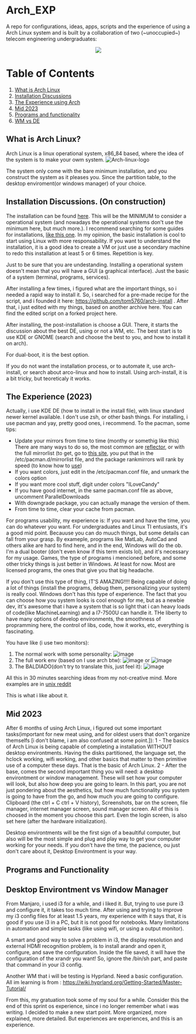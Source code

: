 # Arch_EXP
A repo for configurations, ideas, apps, scripts and the experience of using a Arch Linux system and is built by a collaboration of two (~unoccupied~) telecom engineering undergraduates:
<p align="center"><a href="https://github.com/ruanpereira/Arch_EXP/graphs/contributors">
  <img src="https://contributors-img.web.app/image?repo=ruanpereira/Arch_EXP">
</a></p>

# Table of Contents
1. [What is Arch Linux](#What-is-Arch-Linux?)
2. [Installation Discussions](#Installation-Discussions)
3. [The Experience using Arch](#The-Experience-(2023))
4. [Mid 2023](#Mid-2023)
5. [Programs and functionality](#Programs-and-Functionality)
6. [WM vs DE](#Desktop-Environtment-vs-Window-Manager)


## What is Arch Linux? <a name="What-is-Arch-Linux?"></a>

Arch Linux is a linux operational system, x86_84 based, where the idea of the system is to make your owm system. 
![Arch-linux-logo](https://user-images.githubusercontent.com/77154574/230751122-7527170c-f03a-48e9-9e37-9f54fec8bb99.png)

The system only come with the bare minimum installation, and you construct the system as it pleases you. Since the partition table, to the desktop enviroment(or windows manager) of your choice. 

## Installation Discussions. (On construction) <a name="Installaion-Discussions"></a>

The installation can be found [here](https://wiki.archlinux.org/title/Installation_guide). This will be the MINIMUM to consider a operational system (and nowadays the operational systems don't use the minimum here, but much more.). I recommend searching for some guides for installations, [like this one](https://www.youtube.com/watch?v=PQgyW10xD8s). In my opinion, the basic installation is cool to start using Linux with more responsability. If you want to understand the installation, it is a good idea to create a VM or just use a secondary machine to redo this installation at least  5 or 6 times. Repetition is key. 

Just to be sure that you are undestanding. Installing a operational system doesn't mean that you will have a GUI (a graphical interface). Just the basic of a system (terminal, programs, services). 

After installing a few times, i figured what are the important things, so i needed a rapid way to install it. So, i searched for a pre-made recipe for the script, and i founded it here: https://github.com/tom5760/arch-install . After that, i just edited with my things, based on another archive here. You can find the edited script on a forked project here. 

After installing, the post-installation is choose a GUI. There, it starts the discussion about the best DE, using or not a WM, etc. The best start is to use KDE or GNOME (search and choose the best to you, and how to install it on arch).

For dual-boot, it is the best option.

If you do not want the installation process, or to automate it, use arch-install, or search about arco-linux and how to install.
Using arch-install, it is a  bit tricky, but teoreticaly it works. 

## The Experience (2023) <a name="The-Experience-(2023)"></a>
Actually, i use KDE DE (how to install in the install file), with linux standard newer kernel available. I don't use zsh, or other bash things. For installing, i use pacman and yay, pretty good ones, i recommend. To the pacman, some tips: 

- Update your mirrors from time to time (monthy or somethig like this) There are many ways to do so, the most common are [reflector](https://ostechnix.com/retrieve-latest-mirror-list-using-reflector-arch-linux/), or with the full mirrorlist (to get, go to [this site](https://archlinux.org/mirrorlist/), you put that in the /etc/pacman.d/mirrorlist file, and the package rankmirrors will rank by speed (to know how to [use](https://www.reddit.com/r/linuxbrasil/comments/9esc3s/usando_reflector_e_rankmirrors_no_arch_linux/))
- If you want colors, just edit in the /etc/pacman.conf file, and unmark the colors option
- If you want more cool stuff, digit under colors "ILoveCandy"
- If you have good internet, in the same pacman.conf file as above, uncomment ParallelDownloads
- With downgrade package, you can actually manage the version of them. 
- From time to time, clear your cache from pacman. 

For programs usability, my experience is: If you want and have the time, you can do whatever you want. For undergraduates and Linux TI entusiasts, it's a good mid point. Becauuse you can do muuch things, but some details can fall from your grasp. By exameple, programs like MatLab, AutoCad and others alike are hard to find here, and in the end, Windows will do the ob. I'm a dual booter (don't even know if this term exists lol), and it's necessary for my usage. Games, the type of programs i mencioned before, and some other tricky things is just better in Windows. At least for now. Most are licensed programs, the ones that give you that big headache. 

If you don't use this type of thing, IT'S AMAZING!!!! Being capable of doing a lot of things (install the programs, debug them, personalizing your system) is really cool. Windows don't has this type of experience. The fact that you can choose how you system looks is cool enough for me, but as a newbie dev, itt's awesome that i have a system that is so light that i can heavy loads of code(like MachineLearning) and a I7-7500U can handle it. THe liberty to have many options of develop environments, the smoothness of propramming here, the control of libs, code, how it works, etc, everything is fascinating. 

You have like (i use two monitors):

1. The normal work with some personality: ![image](https://user-images.githubusercontent.com/77154574/218199152-c7e93d3c-f61f-4710-becf-e59d0873d26e.png)
2. The full work env (based on I use arch btw): ![image](https://user-images.githubusercontent.com/77154574/218198308-de14b915-3569-49d1-96a6-65632620b8dc.png)
or ![image](https://user-images.githubusercontent.com/77154574/218199739-51393029-a74e-4230-bee8-997f4eaba9d5.png)
3. The BALDIADO(don't try to translate this, just feel it): ![image](https://user-images.githubusercontent.com/77154574/218201241-0c9e02c8-8204-4e16-8277-750ee9a522ee.png)

All this in 30 minutes searching ideas from my not-creative mind. More examples are in [unix reddit](https://www.reddit.com/r/unixporn/)

This is what i like about it.

## Mid 2023 <a name="Mid-2023"></a>
After 6 months of using Arch Linux, i figured out some important tasks(important for new meat using, and for oldest users that don't organize themselfs [i don't blame, i am also confused at some point.]):
1 - The basics of Arch Linux is being capable of completing a installation WITHOUT desktop environtments. Having the disks partitioned, the language set, the hclock working, wifi working, and other basics that matter to then primitive use of a computer these days. That is the basic of Arch Linux.
2 - After the base, comes the second important thing you will need: a desktop environtment or window management. These will set how your computer will look, but also how deep you are going to learn. In this part, you are not just pondering about the aesthetics, but how much functionality you system is going to have from the go, and how much you are going to configure. Clipboard (the ctrl + C ctrl + V history), Screenshots, bar on the screen, file manager, internet manager screen, sound manager screen. All of this is choosed in the moment you choose this part.
Even the login screen, is also set here (after the hardware initialization).

Desktop environtments will be the first sign of a beaultiful computer, but also will be the most simple and plug and play way to get your computer working for your needs. If you don't have the time, the pacience, ou just don't care about it, Desktop Environtment is your way.

## Programs and Functionality <a name="Programs-and-Functionality"></a>

## Desktop Environtment vs Window Manager <a name="Desktop-Environtment-vs-Window-Manager"></a>

From Manjaro, i used i3 for a while, and i liked it. But, trying to use pure i3 and configure it, it takes too much time. After using and trying to improve my i3 config files for at least 1.5 years, my experience with it says that, it is good if you use i3 in a PC, but it is not good for notebooks. Many limitations in automation and simple tasks (like using wifi, or using a output monitor).

A smart and good way to solve a problem in i3, the display resolution and external HDMI recognition problem, is to install arandr and open it, configure, and save the configuration. Inside the file saved, it will have the configuration of the xrandr you want! So, ignore the /bin/sh part, and paste that command in your i3 config.  

Another WM that i will be testing is Hyprland. Need a basic configuration.
All im learning is from : https://wiki.hyprland.org/Getting-Started/Master-Tutorial/

From this, my gratuation took some of my soul for a while. Consider this the end of this sprint os experience, since i no longer remember what i was writing. I decided to make a new start point. More organized, more explained, more detailed. But experiences are experiences, and this is an experience.


